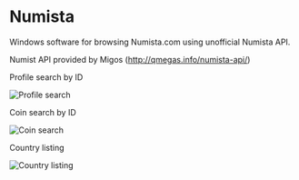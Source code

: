 # Numista
Windows software for browsing Numista.com using unofficial Numista API.

Numist API provided by Migos (http://qmegas.info/numista-api/)


Profile search by ID

![Profile search](https://i.imgur.com/auf5Y6V.png)

Coin search by ID

![Coin search](https://i.imgur.com/g9IdJrS.png)

Country listing

![Country listing](https://i.imgur.com/75oMNnr.png)
